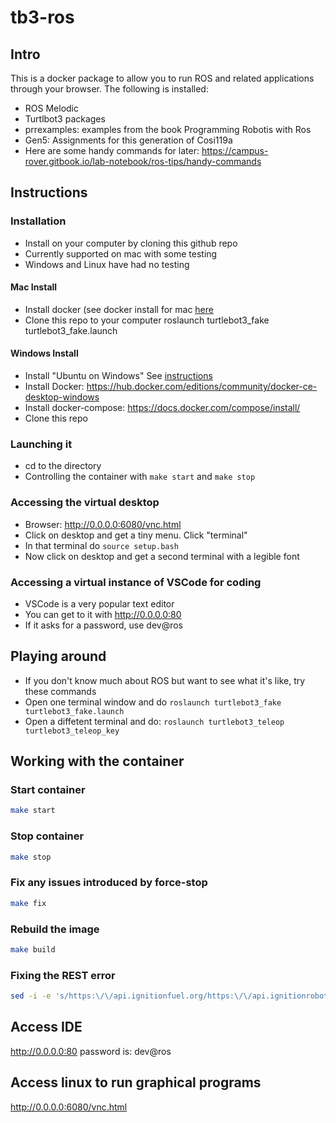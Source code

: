 # tb3-ros

## Intro

This is a docker package to allow you to run ROS and related applications through your browser. The following is installed:

* ROS Melodic
* Turtlbot3 packages
* prrexamples: examples from the book Programming Robotis with Ros
* Gen5: Assignments for this generation of Cosi119a
* Here are some handy commands for later: https://campus-rover.gitbook.io/lab-notebook/ros-tips/handy-commands

## Instructions

### Installation

* Install on your computer by cloning this github repo
* Currently supported on mac with some testing 
* Windows and Linux have had no testing

#### Mac Install
* Install docker (see docker install for mac [here](https://hub.docker.com/editions/community/docker-ce-desktop-mac/)
* Clone this repo to your computer
roslaunch turtlebot3_fake turtlebot3_fake.launch

#### Windows Install
* Install "Ubuntu on Windows" See [instructions](https://docs.microsoft.com/en-us/windows/wsl/install-win10)
* Install Docker: https://hub.docker.com/editions/community/docker-ce-desktop-windows
* Install docker-compose: https://docs.docker.com/compose/install/
* Clone this repo

### Launching it
* cd to the directory
* Controlling the container with `make start` and `make stop`

### Accessing the virtual desktop
* Browser: http://0.0.0.0:6080/vnc.html
* Click on desktop and get a tiny menu. Click "terminal"
* In that terminal do `source setup.bash`
* Now click on desktop and get a second terminal with a legible font

### Accessing a virtual instance of VSCode for coding

* VSCode is a very popular text editor
* You can get to it with http://0.0.0.0:80
* If it asks for a password, use dev@ros

## Playing around

* If you don't know much about ROS but want to see what it's like, try these commands
* Open one terminal window and do `roslaunch turtlebot3_fake turtlebot3_fake.launch`
* Open a diffetent terminal and do: `roslaunch turtlebot3_teleop turtlebot3_teleop_key`


## Working with the container

### Start container

```bash
make start
```

### Stop container

```bash
make stop
```

### Fix any issues introduced by force-stop

```bash
make fix
```

### Rebuild the image

```bash
make build
```

### Fixing the REST error

```bash
sed -i -e 's/https:\/\/api.ignitionfuel.org/https:\/\/api.ignitionrobotics.org/g' ~/.ignition/fuel/config.yaml
```

## Access IDE
http://0.0.0.0:80
password is: dev@ros

## Access linux to run graphical programs
http://0.0.0.0:6080/vnc.html
